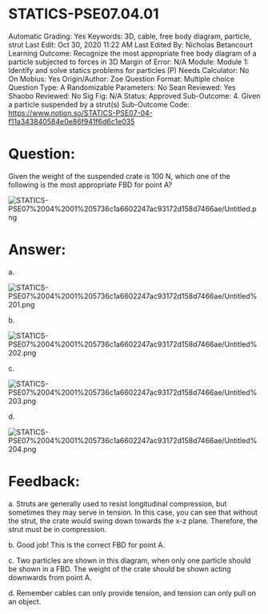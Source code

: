 # STATICS-PSE07.04.01

Automatic Grading: Yes
Keywords: 3D, cable, free body diagram, particle, strut
Last Edit: Oct 30, 2020 11:22 AM
Last Edited By: Nicholas Betancourt
Learning Outcome: Recognize the most appropriate free body diagram of a particle subjected to forces in 3D
Margin of Error: N/A
Module: Module 1: Identify and solve statics problems for particles (P)
Needs Calculator: No
On Mobius: Yes
Origin/Author: Zoe
Question Format: Multiple choice
Question Type: A
Randomizable Parameters: No
Sean Reviewed: Yes
Shaobo Reviewed: No
Sig Fig: N/A
Status: Approved
Sub-Outcome: 4. Given a particle suspended by a strut(s)
Sub-Outcome Code: https://www.notion.so/STATICS-PSE07-04-f11a343840584e0e86f941f6d6c1e035

# Question:

Given the weight of the suspended crate is 100 N, which one of the following is the most appropriate FBD for point A?

![STATICS-PSE07%2004%2001%205736c1a6602247ac93172d158d7466ae/Untitled.png](STATICS-PSE07%2004%2001%205736c1a6602247ac93172d158d7466ae/Untitled.png)

# Answer:

a.

![STATICS-PSE07%2004%2001%205736c1a6602247ac93172d158d7466ae/Untitled%201.png](STATICS-PSE07%2004%2001%205736c1a6602247ac93172d158d7466ae/Untitled%201.png)

b.

![STATICS-PSE07%2004%2001%205736c1a6602247ac93172d158d7466ae/Untitled%202.png](STATICS-PSE07%2004%2001%205736c1a6602247ac93172d158d7466ae/Untitled%202.png)

c. 

![STATICS-PSE07%2004%2001%205736c1a6602247ac93172d158d7466ae/Untitled%203.png](STATICS-PSE07%2004%2001%205736c1a6602247ac93172d158d7466ae/Untitled%203.png)

d.

![STATICS-PSE07%2004%2001%205736c1a6602247ac93172d158d7466ae/Untitled%204.png](STATICS-PSE07%2004%2001%205736c1a6602247ac93172d158d7466ae/Untitled%204.png)

# Feedback:

a. Struts are generally used to resist longitudinal compression, but sometimes they may serve in tension.  In this case, you can see that without the strut, the crate would swing down towards the x-z plane. Therefore, the strut must be in compression. 

b. Good job! This is the correct FBD for point A.

c. Two particles are shown in this diagram, when only one particle should be shown in a FBD.  The weight of the crate should be shown acting downwards from point A.

d. Remember cables can only provide tension, and tension can only pull on an object.